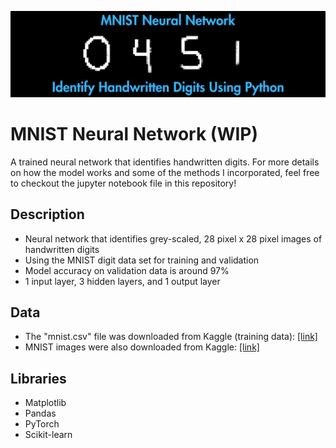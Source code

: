 <p align="center">
  <img src="./readme-banner.png"/>
</p>

  
# MNIST Neural Network (WIP)
A trained neural network that identifies handwritten digits. For more details on how the model works and some of the methods I incorporated, feel free to checkout the jupyter notebook file in this repository!

## Description
- Neural network that identifies grey-scaled, 28 pixel x 28 pixel images of handwritten digits
- Using the MNIST digit data set for training and validation
- Model accuracy on validation data is around 97%
- 1 input layer, 3 hidden layers, and 1 output layer

## Data
- The "mnist.csv" file was downloaded from Kaggle (training data): [[link]](https://www.kaggle.com/c/digit-recognizer/data)
- MNIST images were also downloaded from Kaggle: [[link]](https://www.kaggle.com/datasets/scolianni/mnistasjpg)

## Libraries
- Matplotlib
- Pandas
- PyTorch
- Scikit-learn





